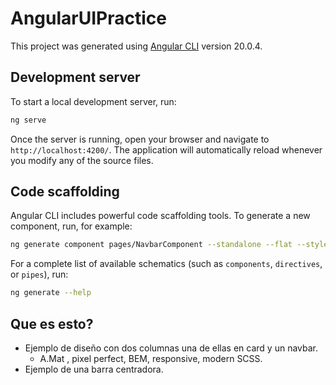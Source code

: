 # AngularUIPractice

This project was generated using [Angular CLI](https://github.com/angular/angular-cli) version 20.0.4.

## Development server

To start a local development server, run:

```bash
ng serve
```

Once the server is running, open your browser and navigate to `http://localhost:4200/`. The application will automatically reload whenever you modify any of the source files.

## Code scaffolding

Angular CLI includes powerful code scaffolding tools. To generate a new component, run, for example:

```bash
ng generate component pages/NavbarComponent --standalone --flat --style=scss
```

For a complete list of available schematics (such as `components`, `directives`, or `pipes`), run:

```bash
ng generate --help
```

## Que es esto?

- Ejemplo de diseño con dos columnas una de ellas en card y un navbar.
  - A.Mat , pixel perfect, BEM, responsive, modern SCSS.
- Ejemplo de una barra centradora.
